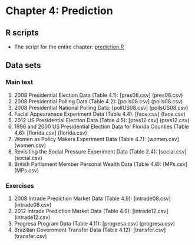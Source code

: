 # Chapter 4: Prediction

## R scripts
- The script for the entire chapter: [prediction.R](prediction.R)

## Data sets
### Main text
1. 2008 Presidential Election Data (Table 4.1): [pres08.csv] (pres08.csv)
2. 2008 Presidential Polling Data (Table 4.2): [polls08.csv] (polls08.csv)
3. 2008 Presidential National Polling Data: [pollUS08.csv] (pollsUS08.csv)
3. Facial Appearanace Experiment Data (Table 4.4): [face.csv] (face.csv)
4. 2012 US Presidential Election Data (Table 4.5): [pres12.csv] (pres12.csv)
5. 1996 and 2000 US Presidential Election Data for Florida Counties (Table 4.6): [florida.csv] (florida.csv)
6. Women as Policy Makers Experiment Data (Table 4.7): [women.csv] (women.csv)
7. Revisiting the Social Pressure Experiment Data (Table 2.4): [social.csv] (social.csv)
8. British Parliament Member Personal Wealth Data (Table 4.8): [MPs.csv] (MPs.csv)

### Exercises
1. 2008 Intrade Prediction Market Data (Table 4.9): [intrade08.csv] (intrade08.csv)
2. 2012 Intrade Prediction Market Data (Table 4.9): [intrade12.csv] (intrade12.csv)
3. Progresa Program Data (Table 4.11): [progresa.csv] (progresa.csv)
4. Brazilian Government Transfer Data (Table 4.12): [transfer.csv] (transfer.csv) 

